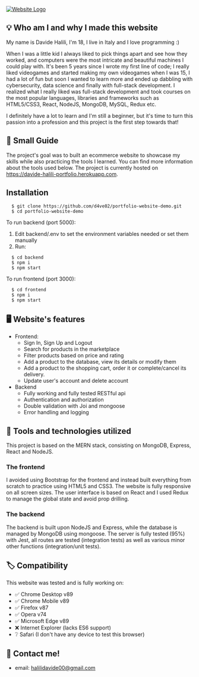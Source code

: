 [![Website Logo](https://davide-halili-portfolio.herokuapp.com/wallpapers/readmeDavideHalili.png)](https://davide-halili-portfolio.herokuapp.com)

## :bulb: Who am I and why I made this website

My name is Davide Halili, I'm 18, I live in Italy and I love programming :)

When I was a little kid I always liked to pick things apart and see how they worked, and computers were the most intricate and beautiful machines I could play with. It's been 5 years since I wrote my first line of code; I really liked videogames and started making my own videogames when I was 15, I had a lot of fun but soon I wanted to learn more and ended up dabbling with cybersecurity, data science and finally with full-stack development. I realized what I really liked was full-stack development and took courses on the most popular languages, libraries and frameworks such as HTML5/CSS3, React, NodeJS, MongoDB, MySQL, Redux etc.

I definitely have a lot to learn and I'm still a beginner, but it's time to turn this passion into a profession and this project is the first step towards that!

## :scroll: Small Guide

The project's goal was to built an ecommerce website to showcase my skills while also practicing the tools I learned. You can find more information about the tools used below. The project is currently hosted on https://davide-halili-portfolio.herokuapp.com.

## Installation

```console
  $ git clone https://github.com/d4ve02/portfolio-website-demo.git
  $ cd portfolio-website-demo
```

To run backend (port 5000):

1. Edit backend/.env to set the environment variables needed or set them manually
2. Run:

```console
  $ cd backend
  $ npm i
  $ npm start
```

To run frontend (port 3000):

```console
  $ cd frontend
  $ npm i
  $ npm start
```

## :desktop_computer: Website's features

-   Frontend:
    -   Sign In, Sign Up and Logout
    -   Search for products in the marketplace
    -   Filter products based on price and rating
    -   Add a product to the database, view its details or modify them
    -   Add a product to the shopping cart, order it or complete/cancel its delivery.
    -   Update user's account and delete account
-   Backend
    -   Fully working and fully tested RESTful api
    -   Authentication and authorization
    -   Double validation with Joi and mongoose
    -   Error handling and logging

## :mag_right: Tools and technologies utilized

This project is based on the MERN stack, consisting on MongoDB, Express, React and NodeJS.

### The frontend

I avoided using Bootstrap for the frontend and instead built everything from scratch to practice using HTML5 and CSS3. The website is fully responsive on all screen sizes.
The user interface is based on React and I used Redux to manage the global state and avoid prop drilling.

### The backend

The backend is built upon NodeJS and Express, while the database is managed by MongoDB using mongoose.
The server is fully tested (95%) with Jest, all routes are tested (integration tests) as well as various minor other functions (integration/unit tests).

## :label: Compatibility

This website was tested and is fully working on:

-   :white_check_mark: Chrome Desktop v89
-   :white_check_mark: Chrome Mobile v89
-   :white_check_mark: Firefox v87
-   :white_check_mark: Opera v74
-   :white_check_mark: Microsoft Edge v89
-   :x: Internet Explorer (lacks ES6 support)
-   :grey_question: Safari (I don't have any device to test this browser)

## :pushpin: Contact me!

-   email: halilidavide00@gmail.com
